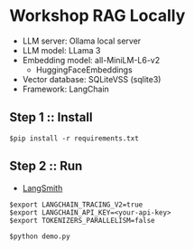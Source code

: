 # Workshop RAG Locally
* LLM server: Ollama local server 
* LLM model: LLama 3 
* Embedding model: all-MiniLM-L6-v2
  * HuggingFaceEmbeddings
* Vector database: SQLiteVSS (sqlite3)
* Framework: LangChain

## Step 1 :: Install
```
$pip install -r requirements.txt
```

## Step 2 :: Run
* [LangSmith](https://docs.smith.langchain.com/)
```
$export LANGCHAIN_TRACING_V2=true
$export LANGCHAIN_API_KEY=<your-api-key>
$export TOKENIZERS_PARALLELISM=false

$python demo.py
```
